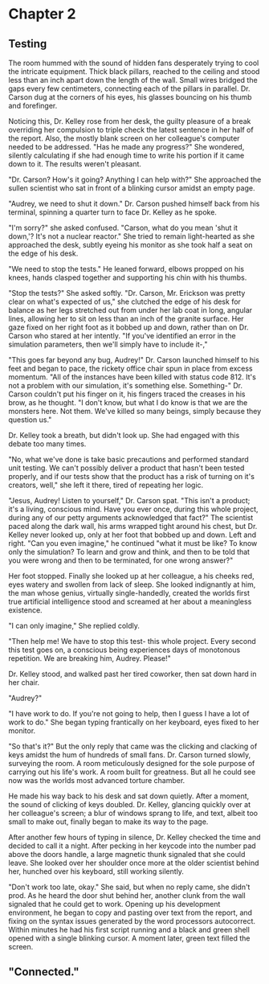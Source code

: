 # Chapter 2
## Testing

The room hummed with the sound of hidden fans desperately trying to cool the intricate equipment. Thick black pillars, reached to the ceiling and stood less than an inch apart down the length of the wall. Small wires bridged the gaps every few centimeters, connecting each of the pillars in parallel. Dr. Carson dug at the corners of his eyes, his glasses bouncing on his thumb and forefinger. 

Noticing this, Dr. Kelley rose from her desk, the guilty pleasure of a break overriding her compulsion to triple check the latest sentence in her half of the report. Also, the mostly blank screen on her colleague's computer needed to be addressed. "Has he made any progress?" She wondered, silently calculating if she had enough time to write his portion if it came down to it. The results weren't pleasant.

"Dr. Carson? How's it going? Anything I can help with?" She approached the sullen scientist who sat in front of a blinking cursor amidst an empty page. 

"Audrey, we need to shut it down." Dr. Carson pushed himself back from his terminal, spinning a quarter turn to face Dr. Kelley as he spoke.

"I'm sorry?" she asked confused. "Carson, what do you mean 'shut it down,'? It's not a nuclear reactor." She tried to remain light-hearted as she approached the desk, subtly eyeing his monitor as she took half a seat on the edge of his desk.

"We need to stop the tests." He leaned forward, elbows propped on his knees, hands clasped together and supporting his chin with his thumbs. 

"Stop the tests?" She asked softly. "Dr. Carson, Mr. Erickson was pretty clear on what's expected of us," she clutched the edge of his desk for balance as her legs stretched out from under her lab coat in long, angular lines, allowing her to sit on less than an inch of the granite surface. Her gaze fixed on her right foot as it bobbed up and down, rather than on Dr. Carson who stared at her intently. "If you've identified an error in the simulation parameters, then we'll simply have to include it-,"

"This goes far beyond any bug, Audrey!" Dr. Carson launched himself to his feet and began to pace, the rickety office chair spun in place from excess momentum. "All of the instances have been killed with status code 812. It's not a problem with our simulation, it's something else. Something-" Dr. Carson couldn't put his finger on it, his fingers traced the creases in his brow, as he thought. "I don't know, but what I do know is that we are the monsters here. Not them. We've killed so many beings, simply because they question us."

Dr. Kelley took a breath, but didn't look up. She had engaged with this debate too many times.

"No, what we've done is take basic precautions and performed standard unit testing. We can't possibly deliver a product that hasn't been tested properly, and if our tests show that the product has a risk of turning on it's creators, well," she left it there, tired of repeating her logic.

"Jesus, Audrey! Listen to yourself," Dr. Carson spat. "This isn't a product; it's a living, conscious mind. Have you ever once, during this whole project, during any of our petty arguments acknowledged that fact?" The scientist paced along the dark wall, his arms wrapped tight around his chest, but Dr. Kelley never looked up, only at her foot that bobbed up and down. Left and right. "Can you even imagine," he continued "what it must be like? To know only the simulation? To learn and grow and think, and then to be told that you were wrong and then to be terminated, for one wrong answer?"

<need to edit the rest of this conversation to account for the ch1 re-write>

Her foot stopped. Finally she looked up at her colleague, a his cheeks red, eyes watery and swollen from lack of sleep. She looked indignantly at him, the man whose genius, virtually single-handedly,  created the worlds first true artificial intelligence stood and screamed at her about a meaningless existence.

"I can only imagine," She replied coldly.

"Then help me! We have to stop this test- this whole project. Every second this test goes on, a conscious being experiences days of monotonous repetition. We are breaking him, Audrey. Please!"

Dr. Kelley stood, and walked past her tired coworker, then sat down hard in her chair.

"Audrey?"

"I have work to do. If you're not going to help, then I guess I have a lot of work to do." She began typing frantically on her keyboard, eyes fixed to her monitor.

"So that's it?" But the only reply that came was the clicking and clacking of keys amidst the hum of hundreds of small fans. Dr. Carson turned slowly, surveying the room. A room meticulously designed for the sole purpose of carrying out his life's work. A room built for greatness. But all he could see now was the worlds most advanced torture chamber.

He made his way back to his desk and sat down quietly. After a moment, the sound of clicking of keys doubled. Dr. Kelley, glancing quickly over at her colleague's screen; a blur of windows sprang to life, and text, albeit too small to make out, finally began to make its way to the page. 

After another few hours of typing in silence, Dr. Kelley checked the time and decided to call it a night. After pecking in her keycode into the number pad above the doors handle, a large magnetic thunk signaled that she could leave. She looked over her shoulder once more at the older scientist behind her, hunched over his keyboard, still working silently. 

"Don't work too late, okay." She said, but when no reply came, she didn't prod. As he heard the door shut behind her, another clunk from the wall signaled that he could get to work. Opening up his development environment, he began to copy and pasting over text from the report, and fixing on the syntax issues generated by the word processors autocorrect. Within minutes he had his first script running and a black and green shell opened with a single blinking cursor. A moment later, green text filled the screen.

"Connected." 
---






